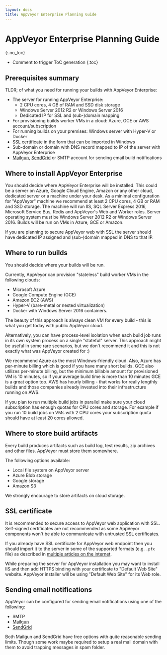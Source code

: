 ```yaml
---
layout: docs
title: AppVeyor Enterprise Planning Guide
---
```


<!-- markdownlint-disable MD022 MD032 -->
# AppVeyor Enterprise Planning Guide
{:.no_toc}

* Comment to trigger ToC generation
{:toc}
<!-- markdownlint-enable MD022 MD032 -->

## Prerequisites summary

TLDR; of what you need for running your builds with AppVeyor Enterprise:

* The server for running AppVeyor Enterprise:
    * 2 CPU cores, 4 GB of RAM and SSD disk storage
    * Windows Server 2012 R2 or Windows Server 2016
    * Dedicated IP for SSL and (sub-)domain mapping
* For provisioning builds worker VMs in a cloud: Azure, GCE or AWS account/subscription
* For running builds on your premises: Windows server with Hyper-V or Docker
* SSL certificate in the form that can be imported in Windows
* Sub-domain or domain with DNS record mapped to IP of the server with AppVeyor Enterprise
* [Mailgun](https://www.mailgun.com/), [SendGrid](https://sendgrid.com/) or SMTP account for sending email build notifications

## Where to install AppVeyor Enterprise

You should decide where AppVeyor Enterprise will be installed.
This could be a server on Azure, Google Cloud Engine, Amazon or any other cloud, dedicated server or a machine under your desk.
As a minimal configuration for "AppVeyor" machine we recommend at least 2 CPU cores, 4 GB or RAM and SSD storage.
The machine will run IIS, SQL Server Express 2016, Microsoft Service Bus, Redis and AppVeyor's Web and Worker roles.
Server operating system must be Windows Server 2012 R2 or Windows Server 2016.
Builds will be run on VMs in Azure, GCE or Amazon.

If you are planning to secure AppVeyor web with SSL the server should have dedicated IP assigned and (sub-)domain mapped in DNS to that IP.

## Where to run builds

You should decide where your builds will be run.

Currently, AppVeyor can provision "stateless" build worker VMs in the following clouds:

* Microsoft Azure
* Google Compute Engine (GCE)
* Amazon EC2 (AWS)
* Hyper-V (bare-metal or nested virtualization)
* Docker with Windows Server 2016 containers.

The beauty of this approach is always clean VM for every build - this is what you get today with public AppVeyor cloud.

Alternatively, you can have process-level isolation when each build job runs in its own system process on a single "stateful" server.
This approach might be useful in some rare scenarios, but we don't recommend it and this is not exactly what was AppVeyor created for :)

We recommend Azure as the most Windows-friendly cloud. Also, Azure has per-minute billing which is good if you have many short builds.
GCE also utilizes per-minute billing, but the minimum billable amount for provisioned VM is 10 minutes, so if your average build time is more than 10 minutes GCE is a great option too. AWS has hourly billing - that works for really lengthly builds and those companies already invested into their infrastructure running on AWS.

If you plan to run multiple build jobs in parallel make sure your cloud subscription has enough quotas for CPU cores and storage. For example if you run 10 build jobs on VMs with 2 CPU cores your subscription quota should have at least 20 cores allowed.

## Where to store build artifacts

Every build produces artifacts such as build log, test results, zip archives and other files. AppVeyor must store them somewhere.

The following options available:

* Local file system on AppVeyor server
* Azure Blob storage
* Google storage
* Amazon S3

We strongly encourage to store artifacts on cloud storage.

## SSL certificate

It is recommended to secure access to AppVeyor web application with SSL. Self-signed certificates are not recommended as some AppVeyor components won't be able to communicate with untrusted SSL certificates.

If you already have SSL certificate for AppVeyor web endpoint then you should import it to the server in some of the supported formats (e.g. `.pfx` file) as described in [multiple articles on the internet](https://www.google.com/search?q=windows+server+import+certificate).

While preparing the server for AppVeyor installation you may want to install IIS and then add HTTPS binding with your certificate to "Default Web Site" website. AppVeyor installer will be using "Default Web Site" for its Web role.

## Sending email notifications

AppVeyor can be configured for sending email notifications using one of the following:

* SMTP
* [Mailgun](https://www.mailgun.com/)
* [SendGrid](https://sendgrid.com/)

Both Mailgun and SendGrid have free options with quite reasonable sending limits. Though some work maybe required to setup a real mail domain with them to avoid trapping messages in spam folder.

